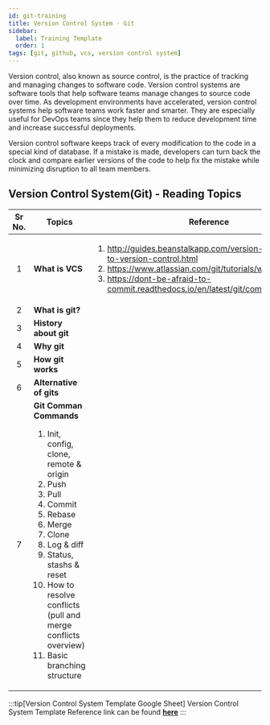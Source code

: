 ```yaml
---
id: git-training
title: Version Control System - Git
sidebar:
  label: Training Template
  order: 1
tags: [git, github, vcs, version control system]
---
```


Version control, also known as source control, is the practice of tracking and managing changes to software code. Version control systems are software tools that help software teams manage changes to source code over time. As development environments have accelerated, version control systems help software teams work faster and smarter. They are especially useful for DevOps teams since they help them to reduce development time and increase successful deployments.

Version control software keeps track of every modification to the code in a special kind of database. If a mistake is made, developers can turn back the clock and compare earlier versions of the code to help fix the mistake while minimizing disruption to all team members.

## **Version Control System(Git) - Reading Topics**

Sr No. | Topics | Reference
:--: | ----- | ---- |
1 | **What is VCS** | <ol><li><a>http://guides.beanstalkapp.com/version-control/intro-to-version-control.html</a></li><li><a>https://www.atlassian.com/git/tutorials/what-is-git</a></li><li><a>https://dont-be-afraid-to-commit.readthedocs.io/en/latest/git/commandlinegit.html</a></li></ol>
2 | **What is git?** |
3 | **History about git** |
4 | **Why git** |
5 | **How git works** |
6 | **Alternative of gits** |
7 | **Git Comman Commands** <ol><li>Init, config, clone, remote & origin</li><li>Push</li><li>Pull</li><li>Commit</li><li>Rebase</li><li>Merge</li><li>Clone</li><li>Log & diff</li><li>Status, stashs & reset</li><li>How to resolve conflicts (pull and merge conflicts overview)</li><li>Basic branching structure</li></ol>

:::tip[Version Control System Template Google Sheet]
Version Control System Template Reference link can be found [**here**](https://docs.google.com/spreadsheets/d/18vnt-qOtInzMr0LIMzgzOiHP-LPeJ3KjRfZzckeWtUc/edit#gid=0)
:::